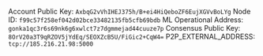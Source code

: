 Account Public Key: `AxbqG2vVhIHEJ375h/B+ei4HiQeboZF6EujXGVvBoLYg`
Node ID: `f99c57f258ef042d02bce33482135fb5cfb69bdb`
ML Operational Address: `gonka1qc3r6s69nk6g6xwlct7z7dgmmejad44cuuze7p`
Consensus Public Key: `8OrV20a3T9qRZOV5jYdEq/SEOXZcB5U/FiGic2+CqW4=` 
P2P_EXTERNAL_ADDRESS: `tcp://185.216.21.98:5000`